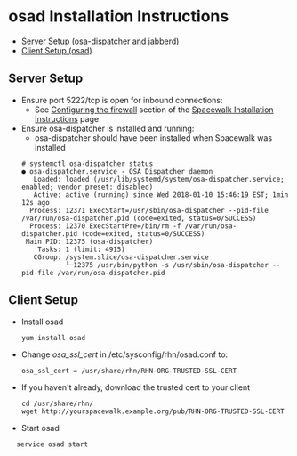 # osad Installation Instructions



 * [Server Setup (osa-dispatcher and jabberd)](OSADSetup#ServerSetup)
 * [Client Setup (osad)](OSADSetup#ClientSetup)

## Server Setup
  * Ensure port 5222/tcp is open for inbound connections:
    * See [Configuring the firewall](HowToInstall#configuring-the-firewall) section of the [Spacewalk Installation Instructions](HowToInstall#configuring-the-firewall) page
  * Ensure osa-dispatcher is installed and running:
    * osa-dispatcher should have been installed when Spacewalk was installed
     ```shell
     # systemctl osa-dispatcher status
     ● osa-dispatcher.service - OSA Dispatcher daemon
        Loaded: loaded (/usr/lib/systemd/system/osa-dispatcher.service; enabled; vendor preset: disabled)
        Active: active (running) since Wed 2018-01-10 15:46:19 EST; 1min 12s ago
       Process: 12371 ExecStart=/usr/sbin/osa-dispatcher --pid-file /var/run/osa-dispatcher.pid (code=exited, status=0/SUCCESS)
       Process: 12370 ExecStartPre=/bin/rm -f /var/run/osa-dispatcher.pid (code=exited, status=0/SUCCESS)
      Main PID: 12375 (osa-dispatcher)
         Tasks: 1 (limit: 4915)
        CGroup: /system.slice/osa-dispatcher.service
                └─12375 /usr/bin/python -s /usr/sbin/osa-dispatcher --pid-file /var/run/osa-dispatcher.pid
     ```

## Client Setup
 * Install osad
    ```shell
    yum install osad
    ```
 * Change *osa_ssl_cert* in /etc/sysconfig/rhn/osad.conf to:

    `osa_ssl_cert = /usr/share/rhn/RHN-ORG-TRUSTED-SSL-CERT`

 * If you haven't already, download the trusted cert to your client
    ```shell
    cd /usr/share/rhn/
    wget http://yourspacewalk.example.org/pub/RHN-ORG-TRUSTED-SSL-CERT
    ```
 * Start osad
  ```shell
    service osad start
  ```
